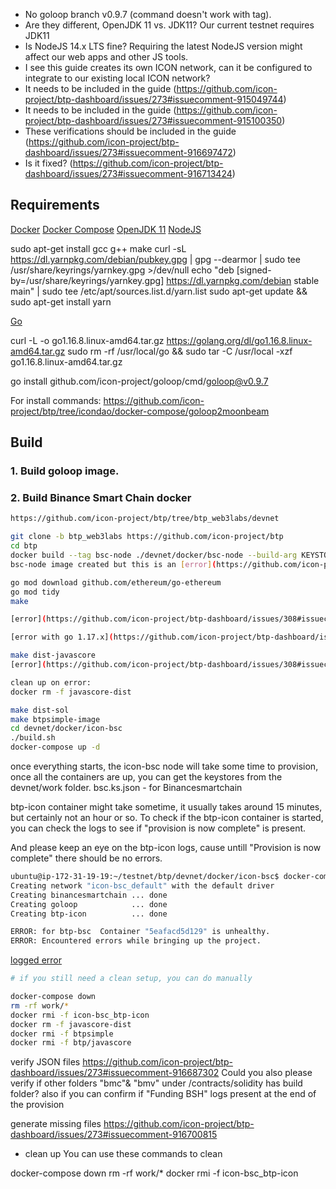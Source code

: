 - No goloop branch v0.9.7 (command doesn't work with tag).
- Are they different, OpenJDK 11 vs. JDK11? Our current testnet requires JDK11
- Is NodeJS 14.x LTS fine? Requiring the latest NodeJS version might affect our web apps and other JS tools.
- I see this guide creates its own ICON network, can it be configured to integrate to our existing local ICON network?
- It needs to be included in the guide (https://github.com/icon-project/btp-dashboard/issues/273#issuecomment-915049744)
- It needs to be included in the guide (https://github.com/icon-project/btp-dashboard/issues/273#issuecomment-915100350)
- These verifications should be included in the guide (https://github.com/icon-project/btp-dashboard/issues/273#issuecomment-916697472)
- Is it fixed? (https://github.com/icon-project/btp-dashboard/issues/273#issuecomment-916713424)

## Requirements

[Docker](https://docs.docker.com/engine/install/ubuntu/#install-using-the-repository)
[Docker Compose](https://docs.docker.com/compose/install/)
[OpenJDK 11](https://linuxize.com/post/install-java-on-ubuntu-18-04/)
[NodeJS](https://github.com/nodesource/distributions/blob/master/README.md#debinstall)

sudo apt-get install gcc g++ make
curl -sL https://dl.yarnpkg.com/debian/pubkey.gpg | gpg --dearmor | sudo tee /usr/share/keyrings/yarnkey.gpg >/dev/null
echo "deb [signed-by=/usr/share/keyrings/yarnkey.gpg] https://dl.yarnpkg.com/debian stable main" | sudo tee /etc/apt/sources.list.d/yarn.list
sudo apt-get update && sudo apt-get install yarn

[Go](https://golang.org/doc/install)

curl -L -o go1.16.8.linux-amd64.tar.gz https://golang.org/dl/go1.16.8.linux-amd64.tar.gz
sudo rm -rf /usr/local/go && sudo tar -C /usr/local -xzf go1.16.8.linux-amd64.tar.gz

go install github.com/icon-project/goloop/cmd/goloop@v0.9.7

For install commands: https://github.com/icon-project/btp/tree/icondao/docker-compose/goloop2moonbeam

## Build

### 1. Build goloop image.

### 2. Build Binance Smart Chain docker

```bash
https://github.com/icon-project/btp/tree/btp_web3labs/devnet

git clone -b btp_web3labs https://github.com/icon-project/btp
cd btp
docker build --tag bsc-node ./devnet/docker/bsc-node --build-arg KEYSTORE_PASS=Perlia0
bsc-node image created but this is an [error](https://github.com/icon-project/btp-dashboard/issues/308#issuecomment-920558438)

go mod download github.com/ethereum/go-ethereum
go mod tidy
make

[error](https://github.com/icon-project/btp-dashboard/issues/308#issuecomment-920561474)

[error with go 1.17.x](https://github.com/icon-project/btp-dashboard/issues/308#issuecomment-920561474)

make dist-javascore
[error](https://github.com/icon-project/btp-dashboard/issues/308#issuecomment-921604124)

clean up on error:
docker rm -f javascore-dist

make dist-sol
make btpsimple-image
cd devnet/docker/icon-bsc
./build.sh
docker-compose up -d
```

once everything starts, the icon-bsc node will take some time to provision, once all the containers are up, you can get the keystores from the devnet/work folder. bsc.ks.json - for Binancesmartchain

btp-icon container might take sometime, it usually takes around 15 minutes, but certainly not an hour or so.
To check if the btp-icon container is started, you can check the logs to see if "provision is now complete" is present.

And please keep an eye on the btp-icon logs, cause untill "Provision is now complete" there should be no errors.

```bash
ubuntu@ip-172-31-19-19:~/testnet/btp/devnet/docker/icon-bsc$ docker-compose up
Creating network "icon-bsc_default" with the default driver
Creating binancesmartchain ... done
Creating goloop            ... done
Creating btp-icon          ... done

ERROR: for btp-bsc  Container "5eafacd5d129" is unhealthy.
ERROR: Encountered errors while bringing up the project.
```

[logged error](https://github.com/icon-project/btp-dashboard/issues/308#issuecomment-922638506)

```bash
# if you still need a clean setup, you can do manually

docker-compose down
rm -rf work/*
docker rmi -f icon-bsc_btp-icon
docker rm -f javascore-dist
docker rmi -f btpsimple
docker rmi -f btp/javascore
```

verify JSON files https://github.com/icon-project/btp-dashboard/issues/273#issuecomment-916687302
Could you also please verify if other folders "bmc"& "bmv" under /contracts/solidity has build folder?
also if you can confirm if "Funding BSH" logs present at the end of the provision

generate missing files https://github.com/icon-project/btp-dashboard/issues/273#issuecomment-916700815

- clean up
You can use these commands to clean

docker-compose down
rm -rf work/*
docker rmi -f icon-bsc_btp-icon
